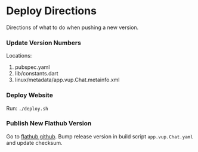 # Deploy Directions

Directions of what to do when pushing a new version.

### Update Version Numbers

Locations:

1. pubspec.yaml
2. lib/constants.dart
3. linux/metadata/app.vup.Chat.metainfo.xml

### Deploy Website

Run: `./deploy.sh`

### Publish New Flathub Version

Go to [flathub github](github.com/flathub/app.vup.Chat). Bump release version in build script `app.vup.Chat.yaml` and update checksum.
